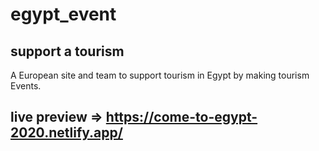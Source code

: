 # egypt_event
## support a tourism
A European site and team to support tourism in Egypt by making tourism Events.
## live preview => https://come-to-egypt-2020.netlify.app/
